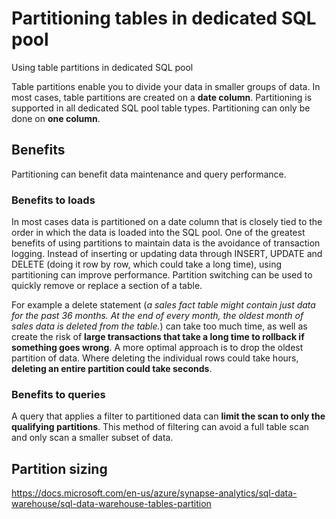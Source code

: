 # Partitioning tables in dedicated SQL pool
Using table partitions in dedicated SQL pool

Table partitions enable you to divide your data in smaller groups of data. In most cases, table partitions are created on a **date column**. Partitioning is supported in all dedicated SQL pool table types. Partitioning can only be done on **one column**.

## Benefits
Partitioning can benefit data maintenance and query performance.

### Benefits to loads
In most cases data is partitioned on a date column that is closely tied to the order in which the data is loaded into the SQL pool. One of the greatest benefits of using partitions to maintain data is the avoidance of transaction logging. Instead of inserting or updating data through INSERT, UPDATE and DELETE (doing it row by row, which could take a long time), using partitioning can improve performance. Partition switching can be used to quickly remove or replace a section of a table.

For example a delete statement (*a sales fact table might contain just data for the past 36 months. At the end of every month, the oldest month of sales data is deleted from the table.*) can take too much time, as well as create the risk of **large transactions that take a long time to rollback if something goes wrong**. A more optimal approach is to drop the oldest partition of data. Where deleting the individual rows could take hours, **deleting an entire partition could take seconds**.

### Benefits to queries
A query that applies a filter to partitioned data can **limit the scan to only the qualifying partitions**. This method of filtering can avoid a full table scan and only scan a smaller subset of data.

## Partition sizing


https://docs.microsoft.com/en-us/azure/synapse-analytics/sql-data-warehouse/sql-data-warehouse-tables-partition
